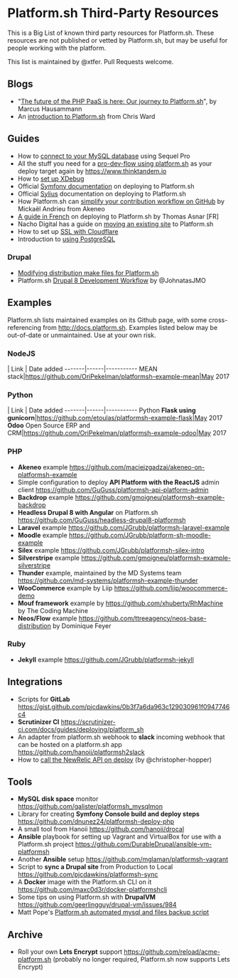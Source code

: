 # Platform.sh Third-Party Resources

This is a Big List of known third party resources for Platform.sh. These resources are not published or vetted by Platform.sh, but may be useful for people working with the platform.

This list is maintained by @xtfer. Pull Requests welcome.

## Blogs

* "[The future of the PHP PaaS is here: Our journey to Platform.sh](https://www.cloud-solutions.net/en/blog/entry/cs-tech/the-future-of-the-php-paas-is-here-our-journey-to-platform-sh)", by Marcus Hausammann
* An [introduction to Platform.sh](https://www.sitepoint.com/first-look-platform-sh-development-deployment-saas/) from Chris Ward 

## Guides

* How to [connect to your MySQL database](https://www.thinktandem.io/blog/2017/03/03/connecting-to-a-remote-platform-sh-database) using Sequel Pro 
* All the stuff you need for a [pro-dev-flow using platform.sh](https://github.com/thinktandem/platform-workflow-demo) as your deploy target  again by https://www.thinktandem.io
* How to [set up XDebug](https://ghosty.co.uk/2015/09/debugging-on-platform-sh/) 
* Official [Symfony documentation](http://symfony.com/doc/current/deployment/platformsh.html) on deploying to Platform.sh 
* Official [Sylius](http://docs.sylius.org/en/latest/cookbook/platform-sh.html) documentation on deploying to Platform.sh
* How Platform.sh can [simplify your contribution workflow on GitHub](https://medium.com/akeneo-labs/how-platform-sh-can-simplify-your-contribution-workflow-on-github-6e2a557a1bcc) by Mickaël Andrieu from Akeneo
* [A guide in French](http://thomas-asnar.github.io/platform-sh-orange-cloud/) on deploying to Platform.sh by Thomas Asnar [FR]
* Nacho Digital has a guide on [moving an existing site](http://www.nachodigital.com.ar/content/moving-existing-site-platformsh) to Platform.sh 
* How to set up [SSL with Cloudflare](https://www.ignoredbydinosaurs.com/posts/307-setting-up-ssl-on-your-platformsh-site-with-cloudflare)
* Introduction to [using PostgreSQL](https://www.ignoredbydinosaurs.com/posts/296-postgres-on-platform) 

### Drupal

* [Modifying distribution make files for Platform.sh](https://www.nickvahalik.com/blog-entry/modifying-distribution-makefiles-within-your-own-project-makefile-platformsh) 
* Platform.sh [Drupal 8 Development Workflow](https://github.com/JohnatasJMO/platformsh-development-workflow) by @JohnatasJMO

## Examples

Platform.sh lists maintained examples on its Github page, with some cross-referencing from http://docs.platform.sh. Examples listed below may be out-of-date or unmaintained. Use at your own risk.

### NodeJS

| Link | Date added
-------|------|-----------
MEAN stack|https://github.com/OriPekelman/platformsh-example-mean|May 2017

### Python

| Link | Date added
-------|------|-----------
Python **Flask using gunicorn**|https://github.com/etoulas/platformsh-example-flask|May 2017
**Odoo** Open Source ERP and CRM|https://github.com/OriPekelman/platformsh-example-odoo|May 2017

### PHP

* **Akeneo** example https://github.com/maciejzgadzaj/akeneo-on-platformsh-example
* Simple configuration to deploy **API Platform with the ReactJS** admin client https://github.com/GuGuss/platformsh-api-platform-admin
* **Backdrop** example https://github.com/gmoigneu/platformsh-example-backdrop
* **Headless Drupal 8 with Angular** on Platform.sh https://github.com/GuGuss/headless-drupal8-platformsh
* **Laravel** example https://github.com/JGrubb/platformsh-laravel-example
* **Moodle** example https://github.com/JGrubb/platform-sh-moodle-example
* **Silex** example https://github.com/JGrubb/platformsh-silex-intro
* **Silverstripe** example https://github.com/gmoigneu/platformsh-example-silverstripe
* **Thunder** example, maintained by the MD Systems team https://github.com/md-systems/platformsh-example-thunder
* **WooCommerce** example by Liip https://github.com/liip/woocommerce-demo 
* **Mouf framework**  example by https://github.com/xhuberty/RhMachine by The Coding Machine
* **Neos/Flow** example https://github.com/ttreeagency/neos-base-distribution by Dominique Feyer

### Ruby

* **Jekyll** example https://github.com/JGrubb/platformsh-jekyll

## Integrations

* Scripts for **GitLab** https://gist.github.com/pjcdawkins/0b3f7a6da963c129030961f0947746c4
* **Scrutinizer CI** https://scrutinizer-ci.com/docs/guides/deploying/platform_sh
* An adapter from platform.sh webhook to **slack** incoming webhook that can be hosted on a platform.sh app https://github.com/hanoii/platformsh2slack
* How to [call the NewRelic API on deploy](https://github.com/platformsh/platformsh-docs/pull/536#issuecomment-295578188) (by @christopher-hopper)

## Tools

* **MySQL disk space** monitor https://github.com/galister/platformsh_mysqlmon
* Library for creating **Symfony Console build and deploy steps** https://github.com/dnunez24/platformsh-deploy-php
* A small tool from Hanoii https://github.com/hanoii/drocal
* **Ansible** playbook for setting up Vagrant and VirtualBox for use with a Platform.sh project https://github.com/DurableDrupal/ansible-vm-platformsh
* Another **Ansible** setup https://github.com/mglaman/platformsh-vagrant
* Script to **sync a Drupal site** from Production to Local https://github.com/pjcdawkins/platformsh-sync
* A **Docker** image with the Platform.sh CLI on it https://github.com/maxc0d3r/docker-platformshcli
* Some tips on using Platform.sh with **DrupalVM** https://github.com/geerlingguy/drupal-vm/issues/984
* Matt Pope's [Platform.sh automated mysql and files backup script](https://bitbucket.org/snippets/kaypro4/gnB4E)

## Archive

* Roll your own **Lets Encrypt** support https://github.com/reload/acme-platform.sh (probably no longer required, Platform.sh now supports Lets Encrypt)
